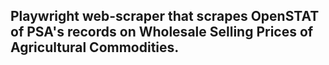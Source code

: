 ## Playwright web-scraper that scrapes OpenSTAT of PSA's records on Wholesale Selling Prices of Agricultural Commodities.
